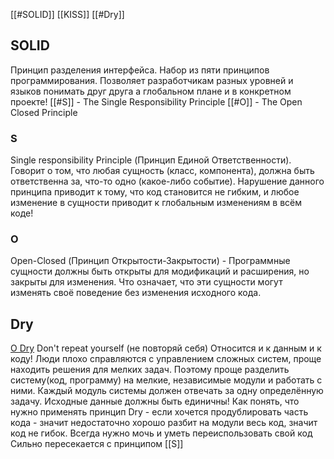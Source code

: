 [[#SOLID]]
[[KISS]]
[[#Dry]]

## SOLID
Принцип разделения интерфейса.
Набор из пяти принципов программирования. Позволяет разработчикам разных уровней и языков понимать друг друга а глобальном плане и в конкретном проекте!
[[#S]] - The Single Responsibility Principle
[[#O]] - The Open Closed Principle


### S
Single responsibility Principle  (Принцип Единой Ответственности).  
Говорит о том, что любая сущность (класс, компонента), должна быть ответственна за, что-то одно (какое-либо событие).
Нарушение данного принципа приводит к тому, что код становится не гибким, и любое изменение в сущности приводит к глобальным изменениям в всём коде!
### O
Open-Closed (Принцип Открытости-Закрытости) - Программные сущности должны быть открыты для модификаций и расширения, но закрыты для изменения. Что означает, что эти сущности  могут изменять своё поведение без изменения исходного кода.

## Dry
[О Dry](https://youtu.be/NWemqNMCesQ?t=59)
Don't repeat yourself (не повторяй себя) Относится и к данным и к коду!
Люди плохо справляются с управлением сложных систем, проще находить решения для мелких задач.
Поэтому проще разделить систему(код, программу) на мелкие, независимые модули и работать с ними.
Каждый модуль системы должен отвечать за одну определённую задачу.
Исходные данные должны быть единичны!
Как понять, что нужно применять принцип Dry - если хочется продублировать часть кода - значит недостаточно хорошо разбит на модули весь код, значит код не гибок. Всегда нужно мочь и уметь переиспользовать свой код
Сильно пересекается с принципом [[S]]
